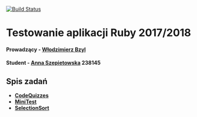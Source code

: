 [![Build Status](https://travis-ci.org/my-rspec/hello-rspec-aszepietowska.svg?branch=master)](https://travis-ci.org/my-rspec/hello-rspec-aszepietowska)

# Testowanie aplikacji Ruby 2017/2018

#### Prowadzący - [Włodzimierz Bzyl](https://github.com/wbzyl)

#### Student - [Anna Szepietowska](https://github.com/aszepietowska) 238145


## Spis zadań
* **[CodeQuizzes](https://github.com/my-rspec/hello-rspec-aszepietowska/tree/master/CodeQuizzes)**
* **[MiniTest](https://github.com/my-rspec/hello-rspec-aszepietowska/tree/master/MiniTest)**
* **[SelectionSort](https://github.com/my-rspec/hello-rspec-aszepietowska/tree/master/SelectionSort)**
